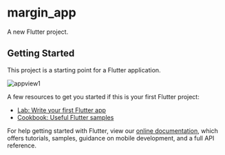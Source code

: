 # margin_app

A new Flutter project.

## Getting Started

This project is a starting point for a Flutter application.


<img src="F:/flutter_class/projects/margin_app/assets/interface1.PNG" alt="appview1"> </img>

A few resources to get you started if this is your first Flutter project:

- [Lab: Write your first Flutter app](https://flutter.dev/docs/get-started/codelab)
- [Cookbook: Useful Flutter samples](https://flutter.dev/docs/cookbook)

For help getting started with Flutter, view our
[online documentation](https://flutter.dev/docs), which offers tutorials,
samples, guidance on mobile development, and a full API reference.

